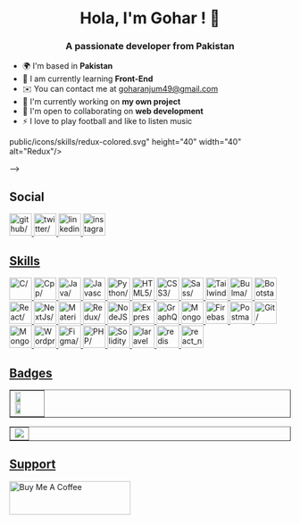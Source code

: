 <h1 align="center">Hola, I'm Gohar ! 👋</h1>
<h3 class="string" align="center">A passionate developer from Pakistan</h3>

- 🌍 I'm based in <b>Pakistan</b>
- 📝 I am currently learning **Front-End**
- ✉️ You can contact me at [goharanjum49@gmail.com](mailto:goharanjum49@gmail.com)
- 🚀 I'm currently working on **my own project**
- 🤝 I'm open to collaborating on <b>web development</b>
- ⚡ I love to play football and like to listen music

public/icons/skills/redux-colored.svg" height="40" width="40" alt="Redux"/></a>
</p> -->

<p align="left">
<h2>Social</h2>
<a href="https://www.github.com/JASH-PATEL-6566" target="_blank" ><img src="https://res.cloudinary.com/dreamlist/image/upload/v1676730434/ease-prof/social/github-tile_gsrozh.svg" height="40" width="40" alt=github/>
<a href="https://www.twitter.com/jashpatel1511" target="_blank" ><img src="https://res.cloudinary.com/dreamlist/image/upload/v1676730463/ease-prof/social/twitter-tile_wvivtr.svg" height="40" width="40" alt=twitter/>
<a href="https://www.linkedin.com/in/jash-patel-57a7311ba" target="_blank" ><img src="https://res.cloudinary.com/dreamlist/image/upload/v1676730564/ease-prof/social/linkedin-tile_jaz1sv.svg" height="40" width="40" alt=linkedin/>
<a href="http://www.instagram.com/_.jash._6566" target="_blank" ><img src="https://res.cloudinary.com/dreamlist/image/upload/v1676730747/ease-prof/social/instagram-icon_awmjo1.svg" height="40" width="40" alt=instagram/>
</p>

<p align="left">
<h2>Skills</h2>
<a href="https://docs.microsoft.com/en-us/cpp/?view=msvc-170" target="_blank" ><img src="https://res.cloudinary.com/dreamlist/image/upload/v1676609803/ease-prof/programming%20languages/c_s78hfk.svg" height="40" width="40" alt=C/>
<a href="https://docs.microsoft.com/en-us/cpp/?view=msvc-170" target="_blank" ><img src="https://res.cloudinary.com/dreamlist/image/upload/v1676609803/ease-prof/programming%20languages/c_bvvkhv.svg" height="40" width="40" alt=Cpp/>
<a href="https://www.oracle.com/java/" target="_blank" ><img src="https://res.cloudinary.com/dreamlist/image/upload/v1676727028/ease-prof/programming%20languages/java-icon_ksqmpo.svg" height="40" width="40" alt=Java/>
<a href="https://developer.mozilla.org/en-US/docs/Web/JavaScript" target="_blank" ><img src="https://res.cloudinary.com/dreamlist/image/upload/v1676609805/ease-prof/programming%20languages/javascript_zl26n3.svg" height="40" width="40" alt=Javascript/>
<a href="https://www.python.org/" target="_blank" ><img src="https://res.cloudinary.com/dreamlist/image/upload/v1676609806/ease-prof/programming%20languages/python_e8bquv.svg" height="40" width="40" alt=Python/>
<a href="https://developer.mozilla.org/en-US/docs/Glossary/HTML5" target="_blank" ><img src="https://res.cloudinary.com/dreamlist/image/upload/v1676609810/ease-prof/others/html_lk2f50.svg" height="40" width="40" alt=HTML5/>
<a href="https://www.w3.org/TR/CSS/#css" target="_blank" ><img src="https://res.cloudinary.com/dreamlist/image/upload/v1676609810/ease-prof/others/css_ebnigo.svg" height="40" width="40" alt=CSS3/>
<a href="https://sass-lang.com/" target="_blank" ><img src="https://res.cloudinary.com/dreamlist/image/upload/v1676728717/ease-prof/programming%20languages/sass-1_e2j4kh.svg" height="40" width="40" alt=Sass/>
<a href="https://tailwindcss.com/" target="_blank" ><img src="https://res.cloudinary.com/dreamlist/image/upload/v1676728764/ease-prof/programming%20languages/tailwindcss_ypanrz.svg" height="40" width="40" alt=TailwindCSS/>
<a href="https://bulma.io/" target="_blank" ><img src="https://res.cloudinary.com/dreamlist/image/upload/v1676618782/ease-prof/others/Bulma_Icon_uxoi4s.svg" height="40" width="40" alt=Bulma/>
<a href="https://getbootstrap.com/" target="_blank" ><img src="https://res.cloudinary.com/dreamlist/image/upload/v1676609812/ease-prof/frameworks/boostrap_tlv0am.svg" height="40" width="40" alt=Bootstarp/>
<a href="https://reactjs.org/" target="_blank" ><img src="https://res.cloudinary.com/dreamlist/image/upload/v1676609814/ease-prof/frameworks/react_cbllza.svg" height="40" width="40" alt=React/>
<a href="https://nextjs.org/docs" target="_blank" ><img src="https://res.cloudinary.com/dreamlist/image/upload/v1676728805/ease-prof/programming%20languages/next-js_dx85pb.svg" height="40" width="40" alt=NextJs/>
<a href="https://mui.com/" target="_blank" ><img src="https://res.cloudinary.com/dreamlist/image/upload/v1676728908/ease-prof/programming%20languages/material-ui-1_vqf8is.svg" height="40" width="40" alt=Material UI/>
<a href="https://redux.js.org/" target="_blank" ><img src="https://res.cloudinary.com/dreamlist/image/upload/v1676609814/ease-prof/frameworks/redux_b2m6cp.svg" height="40" width="40" alt=Redux/>
<a href="https://nodejs.org/en/" target="_blank" ><img src="https://res.cloudinary.com/dreamlist/image/upload/v1676729013/ease-prof/programming%20languages/nodejs-icon_xl8kno.svg" height="40" width="40" alt=NodeJS/>
<a href="https://expressjs.com/" target="_blank" ><img src="https://res.cloudinary.com/dreamlist/image/upload/v1676729086/ease-prof/programming%20languages/icons8-express-js_j8xma8.svg" height="40" width="40" alt=Express/>
<a href="https://graphql.org/" target="_blank" ><img src="https://res.cloudinary.com/dreamlist/image/upload/v1676729116/ease-prof/programming%20languages/graphql-logo-2_oojic0.svg" height="40" width="40" alt=GraphQL/>
<a href="https://www.mongodb.com/" target="_blank" ><img src="https://res.cloudinary.com/dreamlist/image/upload/v1676729142/ease-prof/programming%20languages/mongodb-icon-1_j4gilp.svg" height="40" width="40" alt=MongoDB/>
<a href="https://firebase.google.com/" target="_blank" ><img src="https://res.cloudinary.com/dreamlist/image/upload/v1676729196/ease-prof/programming%20languages/firebase-2_j0abc8.svg" height="40" width="40" alt=Firebase/>
<a href="https://www.postman.com/" target="_blank" ><img src="https://res.cloudinary.com/dreamlist/image/upload/v1676726456/ease-prof/others/postman_ks3gcy.svg" height="40" width="40" alt=Postman/>
<a href="https://git-scm.com/" target="_blank" ><img src="https://res.cloudinary.com/dreamlist/image/upload/v1676726456/ease-prof/others/git_xzurom.svg" height="40" width="40" alt=Git/>
<a href="https://mongoosejs.com/" target="_blank" ><img src="https://res.cloudinary.com/dreamlist/image/upload/v1676729957/ease-prof/programming%20languages/icons8-mongoose_iuaxod.svg" height="40" width="40" alt=Mongoose/>
<a href="https://wordpress.org/documentation/" target="_blank" ><img src="https://res.cloudinary.com/dreamlist/image/upload/v1676729989/ease-prof/programming%20languages/wordpress-blue_ltrvxt.svg" height="40" width="40" alt=Wordpress/>
<a href="https://www.figma.com/" target="_blank" ><img src="https://res.cloudinary.com/dreamlist/image/upload/v1676730196/ease-prof/programming%20languages/icons8-figma_ikwot6.svg" height="40" width="40" alt=Figma/>
<a href="https://www.php.net/" target="_blank" ><img src="https://res.cloudinary.com/dreamlist/image/upload/v1676728606/ease-prof/programming%20languages/php-icon_l6wqva.svg" height="40" width="40" alt=PHP/>
<a href="https://docs.soliditylang.org/en/latest/" target="_blank" ><img src="https://www.svgrepo.com/show/374088/solidity.svg" height="40" width="40" alt="Solidity"/>
<a href="https://laravel.com/docs/10.x/installation" target="_blank" ><img src="https://cdn.worldvectorlogo.com/logos/laravel-2.svg" height="40" width="40" alt="laravel"/>
<a href="https://redis.io/" target="_blank" ><img src="https://res.cloudinary.com/dreamlist/image/upload/v1676609817/ease-prof/databases/redis_tiol2k.svg" height="40" width="40" alt="redis"/>
<a href="https://reactnative.dev/" target="_blank" ><img src="https://res.cloudinary.com/dreamlist/image/upload/v1690736011/ease-prof/frameworks/react-native-1_t9abom.svg" height="40" width="40" alt="react_native"/>
</p>
<!-- https://cdn.worldvectorlogo.com/logos/react-native-1.svg -->





<h2>Badges</h2>
<table align="center" border="none"> <td>
<img width="48%" src="https://github-readme-stats.vercel.app/api?username=JASH-PATEL-6566&show_icons=true&locale=en&theme=dark" />
<img width="48%" src="https://github-readme-streak-stats.herokuapp.com/?user=JASH-PATEL-6566&theme=dark" />
</td> </table>
<table border="none" align="center"> <td>
<img src="https://github-readme-stats.vercel.app/api/top-langs?username=JASH-PATEL-6566&show_icons=true&locale=en&layout=compact&theme=dark" />
</td> </table>

<h2>Support</h2>

<a href="https://www.buymeacoffee.com/jashpatel6566" target="_blank"><img src="https://cdn.buymeacoffee.com/buttons/v2/default-yellow.png" alt="Buy Me A Coffee" style="height: 60px !important;width: 217px !important;" ></a>
